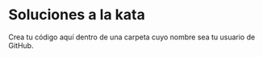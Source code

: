 # Soluciones a la kata

Crea tu código aquí dentro de una carpeta cuyo nombre sea tu usuario de GitHub.
